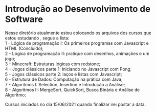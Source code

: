 # Introdução ao Desenvolvimento de Software
 
Nesse diretório atualmente estou colocando os arquivos dos cursos que estou estudando , segue a lista:
<br>1 - Lógica de programação I: Os primeiros programas com Javascript e HTML (Concluído);
<br>2 - Lógica de programação II: pratique com desenhos, animações e um jogo;
<br>3 - Minecraft: Estruturas lógicas com redstone;
<br>4 - Jogos clássicos parte 1: Iniciando no Javascript com Pong;
<br>5 - Jogos clássicos parte 2: laços e listas com Javascript;
<br>6 - Estrutura de Dados: Computação na prática com Java;
<br>7 - Algoritmos I: Selection, Insertion e Introdução a Análise;
<br>8 - Algoritmos II: MergeSort, QuickSort, Busca Binária e Análise de Algoritmo;


Cursos iniciados no dia 15/06/2021 quando finalizar irei postar a data. 

